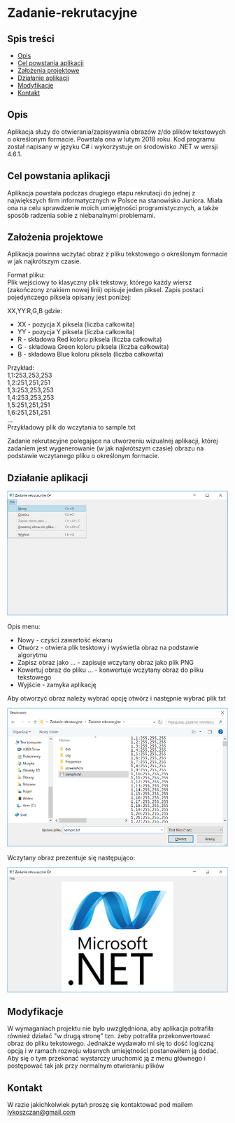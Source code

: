 # Zadanie-rekrutacyjne

## Spis treści
* [Opis](#opis)
* [Cel powstania aplikacji](#cel-powstania-aplikacji)
* [Założenia projektowe](#założenia-projektowe)
* [Działanie aplikacji](#działanie-aplikacji)
* [Modyfikacje](#modyfikacje)
* [Kontakt](#kontakt)

## Opis
Aplikacja służy do otwierania/zapisywania obrazów z/do plików tekstowych o określonym formacie. Powstała ona w lutym 2018 roku. Kod programu został napisany w języku C# i wykorzystuje on środowisko .NET w wersji 4.6.1. 

## Cel powstania aplikacji
Aplikacja powstała podczas drugiego etapu rekrutacji do jednej z największych firm informatycznych w Polsce na stanowisko Juniora. Miała ona na celu sprawdzenie moich umiejętności programistycznych, a także sposób radzenia sobie z niebanalnymi problemami.

## Założenia projektowe
Aplikacja powinna wczytać obraz z pliku tekstowego o określonym formacie w jak najkrótszym czasie. 
<p>Format pliku:<br>
Plik wejściowy to klasyczny plik tekstowy, którego każdy wiersz (zakończony znakiem nowej linii) opisuje jeden piksel. Zapis postaci pojedyńczego piksela opisany jest poniżej:</p>

<p>XX,YY:R,G,B gdzie:</p>
<ul>
  <li>XX - pozycja X piksela (liczba całkowita)</li>
  <li> YY - pozycja Y piksela (liczba całkowita)</li>
  <li> R - składowa Red koloru piksela (liczba całkowita)</li>
  <li> G - składowa Green koloru piksela (liczba całkowita)</li>
  <li> B - składowa Blue koloru piksela (liczba całkowita)</li> 
</ul>
<p>
Przykład:<br>
1,1:253,253,253<br>
1,2:251,251,251<br>
1,3:253,253,253<br>
1,4:253,253,253<br>
1,5:251,251,251<br>
1,6:251,251,251<br>
...<br>
Przykładowy plik do wczytania to sample.txt
</p>

Zadanie rekrutacyjne polegające na utworzeniu wizualnej aplikacji, której zadaniem jest wygenerowanie (w jak najkrótszym czasie) obrazu na podstawie wczytanego pliku o określonym formacie.


## Działanie aplikacji
![Menu kontekstowe](https://github.com/lykoszczan/Zadanie-rekrutacyjne/blob/master/Zadanie%20rekrutacyjne/screenshots/main.png?raw=true) <p>
  Opis menu: <br>
  <ul>
    <li>Nowy - czyści zawartość ekranu</li>
    <li>Otwórz - otwiera plik tesktowy i wyświetla obraz na podstawie algorytmu</li>
    <li>Zapisz obraz jako ... - zapisuje wczytany obraz jako plik PNG</li>
  <li>Kowertuj obraz do pliku ... - konwertuje wczytany obraz do pliku tekstowego</li>
    <li>Wyjście - zamyka aplikację</li>
</ul>

<p>Aby otworzyć obraz należy wybrać opcję otwórz i następnie wybrać plik txt</p>

![Menu kontekstowe](https://github.com/lykoszczan/Zadanie-rekrutacyjne/blob/master/Zadanie%20rekrutacyjne/screenshots/otwieranie.png?raw=true)

<p>Wczytany obraz prezentuje się następująco:</p>

![Menu kontekstowe](https://github.com/lykoszczan/Zadanie-rekrutacyjne/blob/master/Zadanie%20rekrutacyjne/screenshots/wynik.png?raw=true) 

## Modyfikacje
<p> W wymaganiach projektu nie było uwzględniona, aby aplikacja potrafiła również działać "w drugą stronę" tzn. żeby potrafiła przekonwertować obraz do pliku tekstowego. Jednakże wydawało mi się to dość logiczną opcją i w ramach rozwoju własnych umiejętności postanowiłem ją dodać. Aby się o tym przekonać wystarczy uruchomić ją z menu głównego i postępować tak jak przy normalnym otwieraniu plików </p>

## Kontakt
<p> W razie jakichkolwiek pytań proszę się kontaktować pod mailem <a href="mailto: lykoszczan@gmail.com">lykoszczan@gmail.com</a></p>
